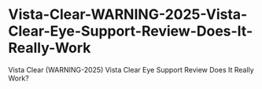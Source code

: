 # Vista-Clear-WARNING-2025-Vista-Clear-Eye-Support-Review-Does-It-Really-Work
Vista Clear (WARNING-2025) Vista Clear Eye Support Review Does It Really Work?
